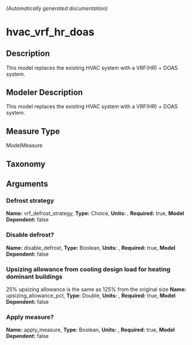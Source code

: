 

###### (Automatically generated documentation)

# hvac_vrf_hr_doas

## Description
This model replaces the existing HVAC system with a VRF(HR) + DOAS system.

## Modeler Description
This model replaces the existing HVAC system with a VRF(HR) + DOAS system.

## Measure Type
ModelMeasure

## Taxonomy


## Arguments


### Defrost strategy

**Name:** vrf_defrost_strategy,
**Type:** Choice,
**Units:** ,
**Required:** true,
**Model Dependent:** false

### Disable defrost?

**Name:** disable_defrost,
**Type:** Boolean,
**Units:** ,
**Required:** true,
**Model Dependent:** false

### Upsizing allowance from cooling design load for heating dominant buildings
25% upsizing allowance is the same as 125% from the original size
**Name:** upsizing_allowance_pct,
**Type:** Double,
**Units:** ,
**Required:** true,
**Model Dependent:** false

### Apply measure?

**Name:** apply_measure,
**Type:** Boolean,
**Units:** ,
**Required:** true,
**Model Dependent:** false




